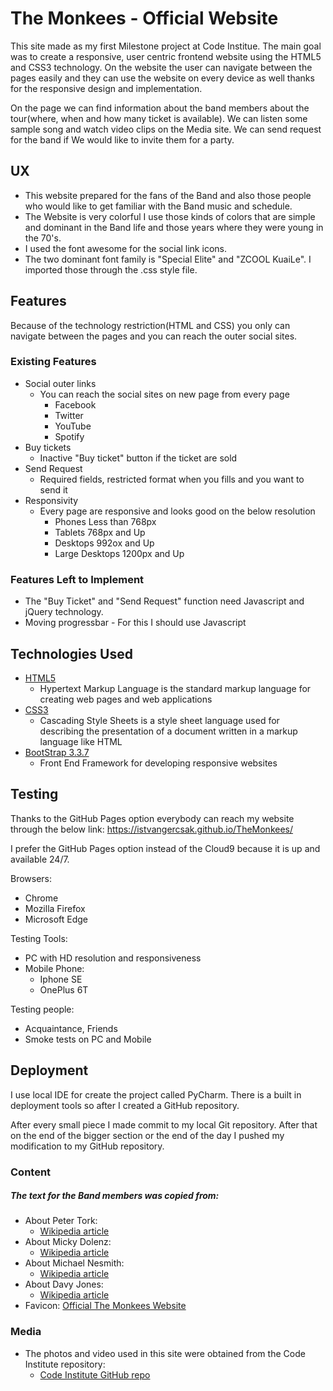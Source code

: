 # The Monkees - Official Website

This site made as my first Milestone project at Code Institue. The main goal was to create a responsive, user centric frontend website using the HTML5 and CSS3 technology.
On the website the user can navigate between the pages easily and they can use the website on every device as well thanks for the responsive design and implementation.

On the page we can find information about the band members about the tour(where, when and how many ticket is available). We can listen some sample song and watch video clips on the Media site. We can send request for the band if We would like to invite them for a party. 
 
## UX
 
- This website prepared for the fans of the Band and also those people who would like to get familiar with the Band music and schedule.
- The Website is very colorful I use those kinds of colors that are simple and dominant in the Band life and those years where they were young in the 70's. 
- I used the font awesome for the social link icons.
- The two dominant font family is "Special Elite" and "ZCOOL KuaiLe". I imported those through the .css style file.

## Features

Because of the technology restriction(HTML and CSS) you only can navigate between the pages and you can reach the outer social sites.
 
### Existing Features
- Social outer links
    - You can reach the social sites on new page from every page
        - Facebook
        - Twitter
        - YouTube
        - Spotify  
- Buy tickets
    - Inactive "Buy ticket" button if the ticket are sold
- Send Request
    - Required fields, restricted format when you fills and you want to send it 
- Responsivity
    - Every page are responsive and looks good on the below resolution
        - Phones Less than 768px
        - Tablets 768px and Up
        - Desktops 992ox and Up
        - Large Desktops 1200px and Up

### Features Left to Implement
- The "Buy Ticket" and "Send Request" function need Javascript and jQuery technology.
- Moving progressbar - For this I should use Javascript

## Technologies Used

- [HTML5](https://www.w3.org/html/)
    - Hypertext Markup Language is the standard markup language for creating web pages and web applications
- [CSS3](https://www.w3.org/Style/CSS/)
    - Cascading Style Sheets is a style sheet language used for describing the presentation of a document written in a markup language like HTML
- [BootStrap 3.3.7](https://getbootstrap.com/docs/3.3/)
    - Front End Framework for developing responsive websites 

## Testing

Thanks to the GitHub Pages option everybody can reach my website through the below link: 
https://istvangercsak.github.io/TheMonkees/

I prefer the GitHub Pages option instead of the Cloud9 because it is up and available 24/7.

Browsers:
 - Chrome
 - Mozilla Firefox
 - Microsoft Edge
 
Testing Tools:
 - PC with HD resolution and responsiveness
 - Mobile Phone: 
    - Iphone SE
    - OnePlus 6T
    
Testing people:
- Acquaintance, Friends
- Smoke tests on PC and Mobile

## Deployment

I use local IDE for create the project called PyCharm. There is a built in deployment tools so after I created a GitHub repository.

After every small piece I made commit to my local Git repository. After that on the end of the bigger section or the end of the day I pushed my modification to my GitHub repository. 


### Content
##### The text for the Band members was copied from:
- About Peter Tork:
    - [Wikipedia article](https://en.wikipedia.org/wiki/Peter_Tork)
- About Micky Dolenz:
    - [Wikipedia article](https://en.wikipedia.org/wiki/Micky_Dolenz)
- About Michael Nesmith:
    - [Wikipedia article](https://en.wikipedia.org/wiki/Michael_Nesmith)
-  About Davy Jones:
    - [Wikipedia article](https://en.wikipedia.org/wiki/Davy_Jones_(musician))
- Favicon:
    [Official The Monkees Website](https://www.monkees.com/sites/default/files/favicon_1.ico)

### Media
- The photos and video used in this site were obtained from the Code Institute repository: 
    - [Code Institute GitHub repo](https://github.com/Code-Institute-Org/project-assets)